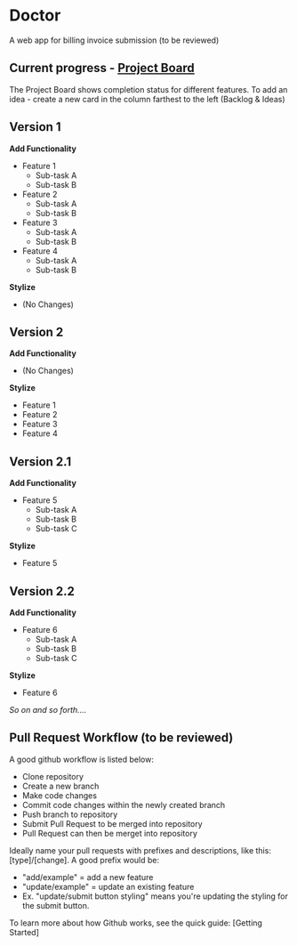 # Doctor

A web app for billing invoice submission (to be reviewed)

## Current progress - [Project Board](https://github.com/rileybrook/doctor/projects/1) 
The Project Board shows completion status for different features. To add an idea - create a new card in the column farthest to the left (Backlog & Ideas)

## Version 1
**Add Functionality**
- Feature 1
  - Sub-task A
  - Sub-task B
- Feature 2
  - Sub-task A
  - Sub-task B
- Feature 3
  - Sub-task A
  - Sub-task B
- Feature 4
  - Sub-task A
  - Sub-task B

**Stylize**
- (No Changes)

## Version 2
**Add Functionality**
- (No Changes)

**Stylize**
- Feature 1
- Feature 2
- Feature 3
- Feature 4

## Version 2.1
**Add Functionality**
- Feature 5
  - Sub-task A
  - Sub-task B
  - Sub-task C
 
**Stylize**
-  Feature 5

## Version 2.2
**Add Functionality**
- Feature 6
  - Sub-task A
  - Sub-task B
  - Sub-task C

**Stylize**
-  Feature 6

*So on and so forth....*


## Pull Request Workflow (to be reviewed)
A good github workflow is listed below:

- Clone repository
- Create a new branch
- Make code changes
- Commit code changes within the newly created branch
- Push branch to repository
- Submit Pull Request to be merged into repository
- Pull Request can then be merget into repository

Ideally name your pull requests with prefixes and descriptions, like this: [type]/[change]. 
A good prefix would be:
- "add/example" = add a new feature
- "update/example" = update an existing feature
- Ex. "update/submit button styling" means you're updating the styling for the submit button.

To learn more about how Github works, see the quick guide: [Getting Started]


